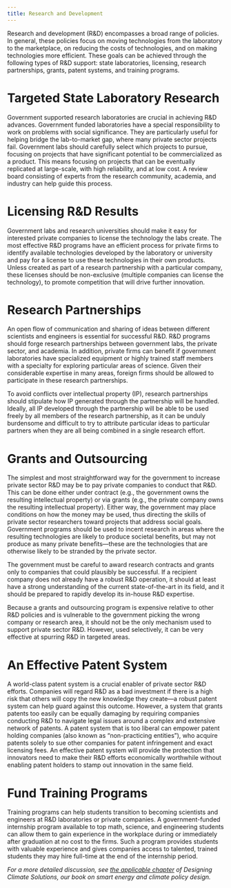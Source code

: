 ```yaml
---
title: Research and Development
---
```

Research and development (R&D) encompasses a broad range of policies.  In general, these policies focus on moving technologies from the laboratory to the marketplace, on reducing the costs of technologies, and on making technologies more efficient.  These goals can be achieved through the following types of R&D support: state laboratories, licensing, research partnerships, grants, patent systems, and training programs.

# Targeted State Laboratory Research

Government supported research laboratories are crucial in achieving R&D advances.   Government funded laboratories have a special responsibility to work on problems with social significance.  They are particularly useful for helping bridge the lab-to-market gap, where many private sector projects fail.  Government labs should carefully select which projects to pursue, focusing on projects that have significant potential to be commercialized as a product.  This means focusing on projects that can be eventually replicated at large-scale, with high reliability, and at low cost.  A review board consisting of experts from the research community, academia, and industry can help guide this process.

# Licensing R&D Results

Government labs and research universities should make it easy for interested private companies to license the technology the labs create.  The most effective R&D programs have an efficient process for private firms to identify available technologies developed by the laboratory or university and pay for a license to use these technologies in their own products.  Unless created as part of a research partnership with a particular company, these licenses should be non-exclusive (multiple companies can license the technology), to promote competition that will drive further innovation.

# Research Partnerships

An open flow of communication and sharing of ideas between different scientists and engineers is essential for successful R&D.  R&D programs should forge research partnerships between government labs, the private sector, and academia.  In addition, private firms can benefit if government laboratories have specialized equipment or highly trained staff members with a specialty for exploring particular areas of science.  Given their considerable expertise in many areas, foreign firms should be allowed to participate in these research partnerships.

To avoid conflicts over intellectual property (IP), research partnerships should stipulate how IP generated through the partnership will be handled.  Ideally, all IP developed through the partnership will be able to be used freely by all members of the research partnership, as it can be unduly burdensome and difficult to try to attribute particular ideas to particular partners when they are all being combined in a single research effort.

# Grants and Outsourcing

The simplest and most straightforward way for the government to increase private sector R&D may be to pay private companies to conduct that R&D.  This can be done either under contract (e.g., the government owns the resulting intellectual property) or via grants (e.g., the private company owns the resulting intellectual property).  Either way, the government may place conditions on how the money may be used, thus directing the skills of private sector researchers toward projects that address social goals.  Government programs should be used to incent research in areas where the resulting technologies are likely to produce societal benefits, but may not produce as many private benefits—these are the technologies that are otherwise likely to be stranded by the private sector.

The government must be careful to award research contracts and grants only to companies that could plausibly be successful.  If a recipient company does not already have a robust R&D operation, it should at least have a strong understanding of the current state-of-the-art in its field, and it should be prepared to rapidly develop its in-house R&D expertise.

Because a grants and outsourcing program is expensive relative to other R&D policies and is vulnerable to the government picking the wrong company or research area, it should not be the only mechanism used to support private sector R&D.  However, used selectively, it can be very effective at spurring R&D in targeted areas.

# An Effective Patent System

A world-class patent system is a crucial enabler of private sector R&D efforts.  Companies will regard R&D as a bad investment if there is a high risk that others will copy the new knowledge they create—a robust patent system can help guard against this outcome.  However, a system that grants patents too easily can be equally damaging by requiring companies conducting R&D to navigate legal issues around a complex and extensive network of patents.  A patent system that is too liberal can empower patent holding companies (also known as “non-practicing entities”), who acquire patents solely to sue other companies for patent infringement and exact licensing fees.  An effective patent system will provide the protection that innovators need to make their R&D efforts economically worthwhile without enabling patent holders to stamp out innovation in the same field.

# Fund Training Programs

Training programs can help students transition to becoming scientists and engineers at R&D laboratories or private companies.  A government-funded internship program available to top math, science, and engineering students can allow them to gain experience in the workplace during or immediately after graduation at no cost to the firms.  Such a program provides students with valuable experience and gives companies access to talented, trained students they may hire full-time at the end of the internship period.

*For a more detailed discussion, see [the applicable chapter](/dcs/policies/research-and-development-policies/) of Designing Climate Solutions, our book on smart energy and climate policy design.*

